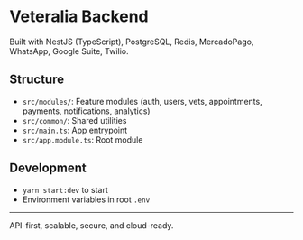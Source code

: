 # Veteralia Backend

Built with NestJS (TypeScript), PostgreSQL, Redis, MercadoPago, WhatsApp, Google Suite, Twilio.

## Structure
- `src/modules/`: Feature modules (auth, users, vets, appointments, payments, notifications, analytics)
- `src/common/`: Shared utilities
- `src/main.ts`: App entrypoint
- `src/app.module.ts`: Root module

## Development
- `yarn start:dev` to start
- Environment variables in root `.env`

---

API-first, scalable, secure, and cloud-ready.
